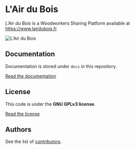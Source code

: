 L'Air du Bois
=============

*L'Air du Bois* is a Woodworkers Sharing Platform available at https://www.lairdubois.fr

![L'Air du Bois](https://www.lairdubois.fr/banner-600x376.jpg)

Documentation
-------------

Documentation is stored under `docs` in this repository.

[Read the documentation](docs/00-index.md)

License
-------

This code is under the **GNU GPLv3 license**.

[Read the license](LICENSE)

Authors
-------

See the list of [contributors](http://github.com/lairdubois/lairdubois/contributors).